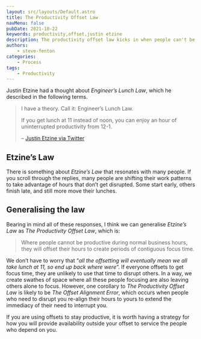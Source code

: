 ```yaml
---
layout: src/layouts/Default.astro
title: The Productivity Offset Law
navMenu: false
pubDate: 2021-10-22
keywords: productivity,offset,justin etzine
description: The productivity offset law kicks in when people can't be productive during normal business hours.
authors:
    - steve-fenton
categories:
    - Process
tags:
    - Productivity
---
```


Justin Etzine had a thought about *Engineer’s Lunch Law*, which he described in the following terms.

> I have a theory. Call it: Engineer’s Lunch Law.
> 
> If you get lunch at 11 instead of noon, you can enjoy an hour of uninterrupted productivity from 12-1.
> 
>  – [Justin Etzine via Twitter](https://twitter.com/Justetz/status/1450900166911741952?s=20)

## Etzine’s Law

There is something about *Etzine’s Law* that resonates with many people. If you scroll through the replies, many people are shifting their work patterns to take advantage of hours that don’t get disrupted. Some start early, others finish late, and still more move their lunches.

## Generalising the law

Bearing in mind all of these responses, I think we can generalise *Etzine’s Law* as *The Productivity Offset Law*, which is:

> Where people cannot be productive during normal business hours, they will offset their hours to create periods of contiguous focus time.

We don’t have to worry that “*all the offsetting will eventually mean we all take lunch at 11, so end up back where were*“. If everyone offsets to get focus time, they are unlikely to use that time to disrupt others. In a way, we create swathes of space where all these people focusing are also leaving others alone to focus. However, one corollary to *The Productivity Offset Law* is likely to be *The Offset Alignment Error*, which occurs when people who need to disrupt you re-align their hours to yours to extend the immediacy of their need to interrupt you.

If you are using offsets to stay productive, it is worth having a strategy for how you will provide availability outside your offset to service the people who depend on you.